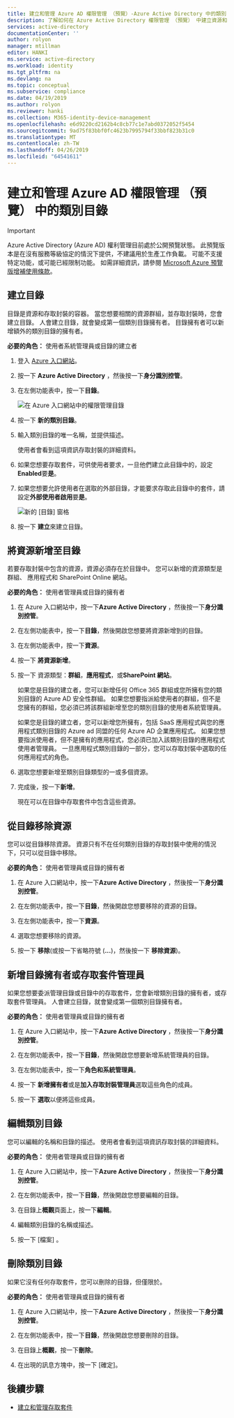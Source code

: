 ```yaml
---
title: 建立和管理 Azure AD 權限管理 （預覽）-Azure Active Directory 中的類別目錄
description: 了解如何在 Azure Active Directory 權限管理 （預覽） 中建立資源和存取套件的新容器。
services: active-directory
documentationCenter: ''
author: rolyon
manager: mtillman
editor: HANKI
ms.service: active-directory
ms.workload: identity
ms.tgt_pltfrm: na
ms.devlang: na
ms.topic: conceptual
ms.subservice: compliance
ms.date: 04/19/2019
ms.author: rolyon
ms.reviewer: hanki
ms.collection: M365-identity-device-management
ms.openlocfilehash: e6d9220cd2162b4c8cb77c1e7abd0372052f5454
ms.sourcegitcommit: 9ad75f83bbf0fc4623b7995794f33bbf823b31c0
ms.translationtype: MT
ms.contentlocale: zh-TW
ms.lasthandoff: 04/26/2019
ms.locfileid: "64541611"
---
```

# <a name="create-and-manage-a-catalog-in-azure-ad-entitlement-management-preview"></a>建立和管理 Azure AD 權限管理 （預覽） 中的類別目錄

> [!IMPORTANT]
> Azure Active Directory (Azure AD) 權利管理目前處於公開預覽狀態。
> 此預覽版本是在沒有服務等級協定的情況下提供，不建議用於生產工作負載。 可能不支援特定功能，或可能已經限制功能。
> 如需詳細資訊，請參閱 [Microsoft Azure 預覽版增補使用條款](https://azure.microsoft.com/support/legal/preview-supplemental-terms/)。

## <a name="create-a-catalog"></a>建立目錄

目錄是資源和存取封裝的容器。 當您想要相關的資源群組，並存取封裝時，您會建立目錄。 人會建立目錄，就會變成第一個類別目錄擁有者。 目錄擁有者可以新增額外的類別目錄的擁有者。

**必要的角色：** 使用者系統管理員或目錄的建立者

1. 登入 [Azure 入口網站](https://portal.azure.com)。

1. 按一下  **Azure Active Directory** ，然後按一下**身分識別控管**。

1. 在左側功能表中，按一下**目錄**。

    ![在 Azure 入口網站中的權限管理目錄](./media/entitlement-management-catalog-create/catalogs.png)

1. 按一下 **新的類別目錄**。

1. 輸入類別目錄的唯一名稱，並提供描述。

    使用者會看到這項資訊存取封裝的詳細資料。

1. 如果您想要存取套件，可供使用者要求，一旦他們建立此目錄中的，設定**Enabled**要**是**。

1. 如果您想要允許使用者在選取的外部目錄，才能要求存取此目錄中的套件，請設定**外部使用者啟用**要**是**。

    ![新的 [目錄] 窗格](./media/entitlement-management-catalog-create/new-catalog.png)

1. 按一下 **建立**來建立目錄。

## <a name="add-resources-to-a-catalog"></a>將資源新增至目錄

若要存取封裝中包含的資源，資源必須存在於目錄中。 您可以新增的資源類型是群組、 應用程式和 SharePoint Online 網站。

**必要的角色：** 使用者管理員或目錄的擁有者

1. 在 Azure 入口網站中，按一下**Azure Active Directory** ，然後按一下**身分識別控管**。

1. 在左側功能表中，按一下**目錄**，然後開啟您想要將資源新增到的目錄。

1. 在左側功能表中，按一下**資源**。

1. 按一下 **將資源新增**。

1. 按一下 資源類型：**群組**，**應用程式**，或**SharePoint 網站**。

    如果您是目錄的建立者，您可以新增任何 Office 365 群組或您所擁有您的類別目錄的 Azure AD 安全性群組。 如果您想要指派給使用者的群組，但不是您擁有的群組，您必須已將該群組新增至您的類別目錄的使用者系統管理員。

    如果您是目錄的建立者，您可以新增您所擁有，包括 SaaS 應用程式與您的應用程式類別目錄的 Azure ad 同盟的任何 Azure AD 企業應用程式。 如果您想要指派使用者，但不是擁有的應用程式，您必須已加入該類別目錄的應用程式使用者管理員。 一旦應用程式類別目錄的一部分，您可以存取封裝中選取的任何應用程式的角色。

1. 選取您想要新增至類別目錄類型的一或多個資源。

1. 完成後，按一下**新增**。

    現在可以在目錄中存取套件中包含這些資源。

## <a name="remove-resources-from-a-catalog"></a>從目錄移除資源

您可以從目錄移除資源。 資源只有不在任何類別目錄的存取封裝中使用的情況下，只可以從目錄中移除。

**必要的角色：** 使用者管理員或目錄的擁有者

1. 在 Azure 入口網站中，按一下**Azure Active Directory** ，然後按一下**身分識別控管**。

1. 在左側功能表中，按一下**目錄**，然後開啟您想要移除的資源的目錄。

1. 在左側功能表中，按一下**資源**。

1. 選取您想要移除的資源。

1. 按一下 **移除**(或按一下省略符號 (**...**)，然後按一下 **移除資源**)。

## <a name="add-catalog-owners-or-access-package-managers"></a>新增目錄擁有者或存取套件管理員

如果您想要委派管理目錄或目錄中的存取套件，您會新增類別目錄的擁有者，或存取套件管理員。 人會建立目錄，就會變成第一個類別目錄擁有者。

**必要的角色：** 使用者管理員或目錄的擁有者

1. 在 Azure 入口網站中，按一下**Azure Active Directory** ，然後按一下**身分識別控管**。

1. 在左側功能表中，按一下**目錄**，然後開啟您想要新增系統管理員的目錄。

1. 在左側功能表中，按一下**角色和系統管理員**。

1. 按一下 **新增擁有者**或是**加入存取封裝管理員**選取這些角色的成員。

1. 按一下 **選取**以便將這些成員。

## <a name="edit-a-catalog"></a>編輯類別目錄

您可以編輯的名稱和目錄的描述。 使用者會看到這項資訊存取封裝的詳細資料。

**必要的角色：** 使用者管理員或目錄的擁有者

1. 在 Azure 入口網站中，按一下**Azure Active Directory** ，然後按一下**身分識別控管**。

1. 在左側功能表中，按一下**目錄**，然後開啟您想要編輯的目錄。

1. 在目錄上**概觀**頁面上，按一下**編輯**。

1. 編輯類別目錄的名稱或描述。

1. 按一下 [檔案] 。

## <a name="delete-a-catalog"></a>刪除類別目錄

如果它沒有任何存取套件，您可以刪除的目錄，但僅限於。

**必要的角色：** 使用者管理員或目錄的擁有者

1. 在 Azure 入口網站中，按一下**Azure Active Directory** ，然後按一下**身分識別控管**。

1. 在左側功能表中，按一下**目錄**，然後開啟您想要刪除的目錄。

1. 在目錄上**概觀**，按一下**刪除**。

1. 在出現的訊息方塊中，按一下 [確定]。

## <a name="next-steps"></a>後續步驟

- [建立和管理存取套件](entitlement-management-access-package-create.md)
